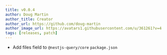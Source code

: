 ```yaml
---
title: v0.0.4
author: Doug Martin
author_title: Creator
author_url: https://github.com/doug-martin
author_image_url: https://avatars1.githubusercontent.com/u/361261?v=4
tags: [releases, patch]
---
```


* Add files field to `@nestjs-query/core` `package.json`
